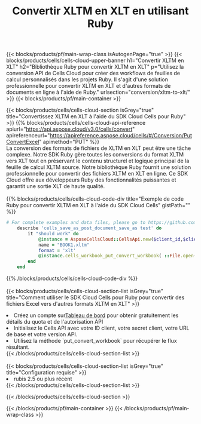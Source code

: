 ﻿---
title:  Convertir XLTM en XLT en utilisant Ruby
description:  Utilisation du SDK Cloud Aspose.Cells pour Ruby pour convertir un fichier au format XLTM en fichier au format XLT.
---
{{< blocks/products/pf/main-wrap-class isAutogenPage="true" >}}
{{< blocks/products/cells/cells-cloud-upper-banner h1="Convertir XLTM en XLT" h2="Bibliothèque Ruby pour convertir XLTM en XLT" p="Utilisez la conversion API de Cells Cloud pour créer des workflows de feuilles de calcul personnalisés dans les projets Ruby. Il s\'agit d\'une solution professionnelle pour convertir XLTM en XLT et d\'autres formats de documents en ligne à l\'aide de Ruby." urlsection="conversion/xltm-to-xlt/" >}}
{{< blocks/products/pf/main-container >}}

{{< blocks/products/cells/cells-cloud-section isGrey="true" title="Convertissez XLTM en XLT à l\'aide du SDK Cloud Cells pour Ruby" >}}
{{% blocks/products/cells/cells-cloud-api-reference apiurl="https://api.aspose.cloud/v3.0/cells/convert" apireferenceurl="https://apireference.aspose.cloud/cells/#/Conversion/PutConvertExcel" apimethod="PUT" %}}
<br/>
La conversion des formats de fichiers de XLTM en XLT peut être une tâche complexe. Notre SDK Ruby gère toutes les conversions du format XLTM vers XLT tout en préservant le contenu structurel et logique principal de la feuille de calcul XLTM source. Notre bibliothèque Ruby fournit une solution professionnelle pour convertir des fichiers XLTM en XLT en ligne. Ce SDK Cloud offre aux développeurs Ruby des fonctionnalités puissantes et garantit une sortie XLT de haute qualité.
<br/>
<br/>
{{% blocks/products/cells/cells-cloud-code-div title="Exemple de code Ruby pour convertir XLTM en XLT à l\'aide du SDK Cloud Cells" gistPath="" %}}
 
```ruby
# For complete examples and data files, please go to https://github.com/aspose-cells-cloud/aspose-cells-cloud-ruby/
    describe 'cells_save_as_post_document_save_as test' do
        it "should work" do
            @instance = AsposeCellsCloud::CellsApi.new($client_id,$client_secret,"v3.0","https://api.aspose.cloud/")
            name = "BOOK1.xltm"
            format = 'xlt'
            @instance.cells_workbook_put_convert_workbook( ::File.open(File.expand_path("data/"+name),"r")  {|io| io.read(io.size) },{:format=>format})     
        end
    end
```
 
{{% /blocks/products/cells/cells-cloud-code-div %}}
<br/>
<br/>
{{< blocks/products/cells/cells-cloud-section-list isGrey="true" title="Comment utiliser le SDK Cloud Cells pour Ruby pour convertir des fichiers Excel vers d\'autres formats XLTM en XLT" >}}
<li> Créez un compte sur<a href="https://dashboard.aspose.cloud/">Tableau de bord</a> pour obtenir gratuitement les détails du quota et de l'autorisation API</li>
<li>Initialisez le Cells API avec votre ID client, votre secret client, votre URL de base et votre version API.</li>
<li>Utilisez la méthode `put_convert_workbook` pour récupérer le flux résultant.</li>
{{< /blocks/products/cells/cells-cloud-section-list >}}
<br/>
<br/>
{{< blocks/products/cells/cells-cloud-section-list isGrey="true" title="Configuration requise" >}}
<li>rubis 2.5 ou plus récent</li>
{{< /blocks/products/cells/cells-cloud-section-list >}}

{{< /blocks/products/cells/cells-cloud-section >}}

{{< /blocks/products/pf/main-container >}}
{{< /blocks/products/pf/main-wrap-class >}}

